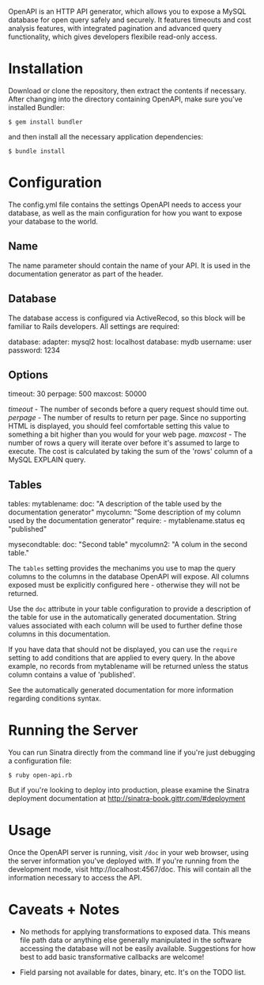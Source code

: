 OpenAPI is an HTTP API generator, which allows you to expose a MySQL database 
for open query safely and securely. It features timeouts and cost analysis
features, with integrated pagination and advanced query functionality, which 
gives developers flexibile read-only access.

Installation
==========================

Download or clone the repository, then extract the contents if necessary. 
After changing into the directory containing OpenAPI, make sure you've 
installed Bundler: 

    $ gem install bundler

and then install all the necessary application dependencies:

    $ bundle install

Configuration
==========================

The config.yml file contains the settings OpenAPI needs to access your
database, as well as the main configuration for how you want to expose your
database to the world.

Name
--------------------------

The name parameter should contain the name of your API. It is used in the 
documentation generator as part of the header.


Database
--------------------------

The database access is configured via ActiveRecod, so this block will be 
familiar to Rails developers. All settings are required:

  database:
    adapter: mysql2
    host: localhost
    database: mydb
    username: user
    password: 1234

Options
--------------------------

  timeout: 30
  perpage: 500
  maxcost: 50000


*timeout* - The number of seconds before a query request should time out.
*perpage* - The number of results to return per page. Since no supporting
  HTML is displayed, you should feel comfortable setting this value to
  something a bit higher than you would for your web page.
*maxcost* - The number of rows a query will iterate over before it's 
  assumed to large to execute. The cost is calculated by taking the sum 
  of the 'rows' column of a MySQL EXPLAIN query.

Tables
--------------------------

tables:
  mytablename:
    doc: "A description of the table used by the documentation generator"
    mycolumn: "Some description of my column used by the documentation generator"
    require:
      - mytablename.status eq "published"

  mysecondtable:
    doc: "Second table"
    mycolumn2: "A colum in the second table."


The `tables` setting provides the mechanims you use to map the query columns
to the columns in the database OpenAPI will expose. All columns exposed must
be explicitly configured here - otherwise they will not be returned.

Use the `doc` attribute in your table configuration to provide a description
of the table for use in the automatically generated documentation. String
values associated with each column will be used to further define those columns
in this documentation.

If you have data that should not be displayed, you can use the `require`
setting to add conditions that are applied to every query. In the above example,
no records from mytablename will be returned unless the status column contains
a value of 'published'.

See the automatically generated documentation for more information regarding
conditions syntax.


Running the Server
==========================

You can run Sinatra directly from the command line if you're just debugging
a configuration file:

    $ ruby open-api.rb

But if you're looking to deploy into production, please examine the Sinatra
deployment documentation at http://sinatra-book.gittr.com/#deployment


Usage
==========================

Once the OpenAPI server is running, visit `/doc` in your web browser, using
the server information you've deployed with. If you're running from the 
development mode, visit http://localhost:4567/doc. This will contain all the
information necessary to access the API.

Caveats + Notes
==========================

* No methods for applying transformations to exposed data. This means file
path data or anything else generally manipulated in the software accessing
the database will not be easily available. Suggestions for how best to add
basic transformative callbacks are welcome!

* Field parsing not available for dates, binary, etc. It's on the TODO list.
